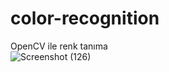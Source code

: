# color-recognition
OpenCV ile renk tanıma 
<br>
![Screenshot (126)](https://user-images.githubusercontent.com/120055921/212538156-6866eb94-13f2-4bb9-9357-dd780f894f18.png)
